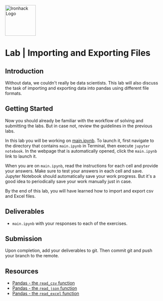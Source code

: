 <img src="https://bit.ly/2VnXWr2" alt="Ironhack Logo" width="100"/>

# Lab | Importing and Exporting Files

## Introduction

Without data, we couldn't really be data scientists. This lab will also discuss the task of importing and exporting data into pandas using different file formats.

## Getting Started

Now you should already be familiar with the workflow of solving and submitting the labs. But in case not, review the guidelines in the previous labs.

In this lab you will be working on [main.ipynb](your-code/main.ipynb). To launch it, first navigate to the directory that contains `main.ipynb` in Terminal, then execute `jupyter notebook`. In the webpage that is automatically opened, click the `main.ipynb` link to launch it.

When you are on `main.ipynb`, read the instructions for each cell and provide your answers. Make sure to test your answers in each cell and save. Jupyter Notebook should automatically save your work progress. But it's a good idea to periodically save your work manually just in case.

By the end of this lab, you will have learned how to import and export csv and Excel files.

## Deliverables

- `main.ipynb` with your responses to each of the exercises.

## Submission

Upon completion, add your deliverables to git. Then commit git and push your branch to the remote.

## Resources

- [Pandas - the `read_csv` function](https://pandas.pydata.org/pandas-docs/stable/generated/pandas.read_csv.html)
- [Pandas - the `read_json` function](https://pandas.pydata.org/pandas-docs/stable/generated/pandas.read_json.html)
- [Pandas - the `read_excel` function](https://pandas.pydata.org/pandas-docs/stable/generated/pandas.read_excel.html)

